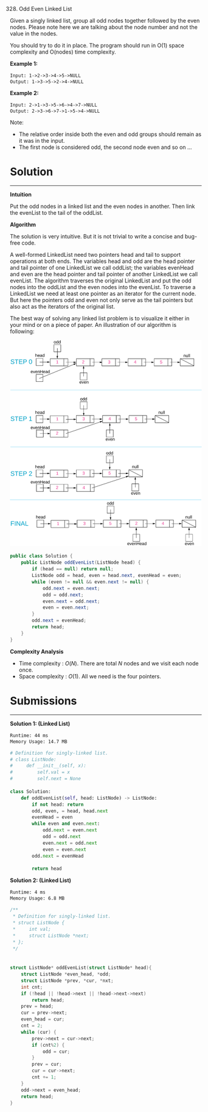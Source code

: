 328. Odd Even Linked List

Given a singly linked list, group all odd nodes together followed by the even nodes. Please note here we are talking about the node number and not the value in the nodes.

You should try to do it in place. The program should run in O(1) space complexity and O(nodes) time complexity.

**Example 1:**
```
Input: 1->2->3->4->5->NULL
Output: 1->3->5->2->4->NULL
```

**Example 2:**
```
Input: 2->1->3->5->6->4->7->NULL
Output: 2->3->6->7->1->5->4->NULL
```

Note:

* The relative order inside both the even and odd groups should remain as it was in the input.
* The first node is considered odd, the second node even and so on ...

# Solution
---
**Intuition**

Put the odd nodes in a linked list and the even nodes in another. Then link the evenList to the tail of the oddList.

**Algorithm**

The solution is very intuitive. But it is not trivial to write a concise and bug-free code.

A well-formed LinkedList need two pointers head and tail to support operations at both ends. The variables head and odd are the head pointer and tail pointer of one LinkedList we call oddList; the variables evenHead and even are the head pointer and tail pointer of another LinkedList we call evenList. The algorithm traverses the original LinkedList and put the odd nodes into the oddList and the even nodes into the evenList. To traverse a LinkedList we need at least one pointer as an iterator for the current node. But here the pointers odd and even not only serve as the tail pointers but also act as the iterators of the original list.

The best way of solving any linked list problem is to visualize it either in your mind or on a piece of paper. An illustration of our algorithm is following:

![sulution](img/328_Odd_Even.svg)

```java
public class Solution {
    public ListNode oddEvenList(ListNode head) {
        if (head == null) return null;
        ListNode odd = head, even = head.next, evenHead = even;
        while (even != null && even.next != null) {
            odd.next = even.next;
            odd = odd.next;
            even.next = odd.next;
            even = even.next;
        }
        odd.next = evenHead;
        return head;
    }
}
```

**Complexity Analysis**

* Time complexity : $O(N)$. There are total $N$ nodes and we visit each node once.
* Space complexity : $O(1)$. All we need is the four pointers.

# Submissions
---
**Solution 1: (Linked List)**
```
Runtime: 44 ms
Memory Usage: 14.7 MB
```
```python
# Definition for singly-linked list.
# class ListNode:
#     def __init__(self, x):
#         self.val = x
#         self.next = None

class Solution:
    def oddEvenList(self, head: ListNode) -> ListNode:
        if not head: return
        odd, even, = head, head.next
        evenHead = even
        while even and even.next:
            odd.next = even.next
            odd = odd.next
            even.next = odd.next
            even = even.next
        odd.next = evenHead
        
        return head
```

**Solution 2: (Linked List)**
```
Runtime: 4 ms
Memory Usage: 6.8 MB
```
```c
/**
 * Definition for singly-linked list.
 * struct ListNode {
 *     int val;
 *     struct ListNode *next;
 * };
 */


struct ListNode* oddEvenList(struct ListNode* head){
    struct ListNode *even_head, *odd;
    struct ListNode *prev, *cur, *nxt;
    int cnt;
    if (!head || !head->next || !head->next->next)
        return head;
    prev = head;
    cur = prev->next;
    even_head = cur;
    cnt = 2;
    while (cur) {
        prev->next = cur->next;
        if (cnt%2) {
            odd = cur;
        }
        prev = cur;
        cur = cur->next;
        cnt += 1;
    }
    odd->next = even_head;
    return head;
}
```
